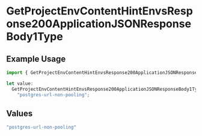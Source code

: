 # GetProjectEnvContentHintEnvsResponse200ApplicationJSONResponseBody1Type

## Example Usage

```typescript
import { GetProjectEnvContentHintEnvsResponse200ApplicationJSONResponseBody1Type } from "@vercel/sdk/models/operations/getprojectenv.js";

let value:
  GetProjectEnvContentHintEnvsResponse200ApplicationJSONResponseBody1Type =
    "postgres-url-non-pooling";
```

## Values

```typescript
"postgres-url-non-pooling"
```